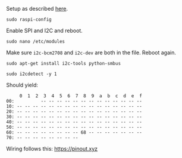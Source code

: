 Setup as described [here](https://tutorials-raspberrypi.com/measuring-rotation-and-acceleration-raspberry-pi/).

```
sudo raspi-config
```
Enable SPI and I2C and reboot.

```
sudo nano /etc/modules
```

Make sure `i2c-bcm2708` and `i2c-dev` are both in the file. Reboot again.


```
sudo apt-get install i2c-tools python-smbus
```


```
sudo i2cdetect -y 1
```

Should yield:
```
     0  1  2  3  4  5  6  7  8  9  a  b  c  d  e  f
00:          -- -- -- -- -- -- -- -- -- -- -- -- --
10: -- -- -- -- -- -- -- -- -- -- -- -- -- -- -- --
20: -- -- -- -- -- -- -- -- -- -- -- -- -- -- -- --
30: -- -- -- -- -- -- -- -- -- -- -- -- -- -- -- --
40: -- -- -- -- -- -- -- -- -- -- -- -- -- -- -- --
50: -- -- -- -- -- -- -- -- -- -- -- -- -- -- -- --
60: -- -- -- -- -- -- -- -- 68 -- -- -- -- -- -- --
70: -- -- -- -- -- -- -- --  
```

Wiring follows this:
https://pinout.xyz
